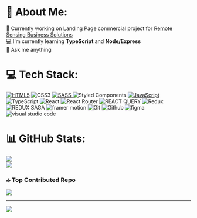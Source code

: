 # 💫 About Me:
🔭 Currently working on Landing Page commercial project for [Remote Sensing Business Solutions](https://www.linkedin.com/company/rsbs-space/?originalSubdomain=pl)<br>💻 I'm currently learning **TypeScript** and **Node/Express**<br>💬 Ask me anything


# 💻 Tech Stack:
[![HTML5](https://img.shields.io/badge/html5-%23E34F26.svg?style=for-the-badge&logo=html5&logoColor=white)](https://img.shields.io/badge/HTML5-E34F26.svg?style=for-the-badge&logo=HTML5&logoColor=white) 
![CSS3](https://img.shields.io/badge/css3-%231572B6.svg?style=for-the-badge&logo=css3&logoColor=white) 
[![SASS](https://img.shields.io/badge/SASS-hotpink.svg?style=for-the-badge&logo=SASS&logoColor=white) ](https://img.shields.io/badge/Sass-CC6699.svg?style=for-the-badge&logo=Sass&logoColor=white)
![Styled Components](https://img.shields.io/badge/styled--components-DB7093?style=for-the-badge&logo=styled-components&logoColor=white)
[![JavaScript](https://img.shields.io/badge/javascript-%23323330.svg?style=for-the-badge&logo=javascript&logoColor=%23F7DF1E) ](https://img.shields.io/badge/JavaScript-F7DF1E.svg?style=for-the-badge&logo=JavaScript&logoColor=black)
![TypeScript](https://img.shields.io/badge/typescript-%23007ACC.svg?style=for-the-badge&logo=typescript&logoColor=white) 
![React](https://img.shields.io/badge/react-%2320232a.svg?style=for-the-badge&logo=react&logoColor=%2361DAFB)
![React Router](https://img.shields.io/badge/React_Router-CA4245?style=for-the-badge&logo=react-router&logoColor=white) 
![REACT QUERY](https://img.shields.io/badge/React%20Query-FF4154.svg?style=for-the-badge&logo=React-Query&logoColor=white)
![Redux](https://img.shields.io/badge/redux-%23593d88.svg?style=for-the-badge&logo=redux&logoColor=white) 
![REDUX SAGA](https://img.shields.io/badge/Redux--Saga-999999.svg?style=for-the-badge&logo=Redux-Saga&logoColor=white)
![framer motion](https://img.shields.io/badge/Framer--Motion-0055FF.svg?style=for-the-badge&logo=Framer&logoColor=white)
![Git](https://img.shields.io/badge/Git-F05032.svg?style=for-the-badge&logo=Git&logoColor=white)
![Github](https://img.shields.io/badge/GitHub-181717.svg?style=for-the-badge&logo=GitHub&logoColor=white)
![figma](https://img.shields.io/badge/Figma-F24E1E.svg?style=for-the-badge&logo=Figma&logoColor=white)
![visual studio code](https://img.shields.io/badge/Visual%20Studio%20Code-007ACC.svg?style=for-the-badge&logo=Visual-Studio-Code&logoColor=white)
# 📊 GitHub Stats:
![](https://github-readme-stats.vercel.app/api?username=marcin10lw&theme=radical&hide_border=false&include_all_commits=false&count_private=false)<br/>
![](https://github-readme-stats.vercel.app/api/top-langs/?username=marcin10lw&theme=radical&hide_border=false&include_all_commits=false&count_private=false&layout=compact)

### 🔝 Top Contributed Repo
![](https://github-contributor-stats.vercel.app/api?username=marcin10lw&limit=5&theme=dark&combine_all_yearly_contributions=true)

---
[![](https://visitcount.itsvg.in/api?id=marcin10lw&icon=0&color=0)](https://visitcount.itsvg.in)

<!-- Proudly created with GPRM ( https://gprm.itsvg.in ) -->
